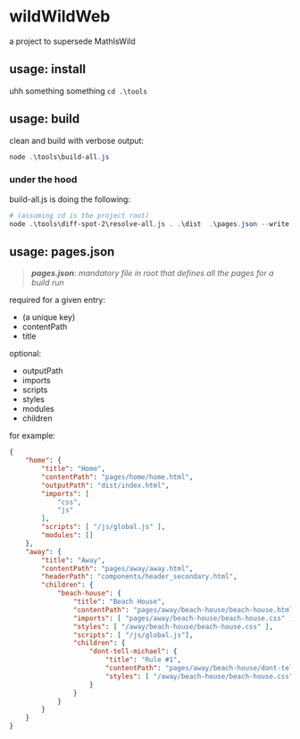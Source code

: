# wildWildWeb
a project to supersede MathIsWild

## usage: install
uhh something something 
`cd .\tools`

## usage: build
clean and build with verbose output:
``` powershell
node .\tools\build-all.js
```

### under the hood
build-all.js is doing the following:
``` powershell
# (assuming cd is the project root)
node .\tools\diff-spot-2\resolve-all.js . .\dist  .\pages.json --write --clean --verbose
```

## usage: pages.json
> *<strong>pages.json</strong>: mandatory file in root that defines all the pages for a build run*

required for a given entry:
- (a unique key)
- contentPath
- title

optional:
- outputPath
- imports
- scripts
- styles
- modules
- children


for example:
``` json
{
    "home": {
        "title": "Home",
        "contentPath": "pages/home/home.html",
        "outputPath": "dist/index.html",
        "imports": [
            "css",
            "js"
        ],
        "scripts": [ "/js/global.js" ],
        "modules": []
    },
    "away": {
        "title": "Away",
        "contentPath": "pages/away/away.html",
        "headerPath": "components/header_secondary.html",
        "children": {
            "beach-house": {
                "title": "Beach House",
                "contentPath": "pages/away/beach-house/beach-house.html",
                "imports": [ "pages/away/beach-house/beach-house.css" ],
                "styles": [ "/away/beach-house/beach-house.css" ],
                "scripts": [ "/js/global.js"],
                "children": {
                    "dont-tell-michael": {
                        "title": "Rule #1",
                        "contentPath": "pages/away/beach-house/dont-tell-michael/dont-tell-michael.html",
                        "styles": [ "/away/beach-house/beach-house.css" ],
                    }
                }
            }
        }
    }
}
```


